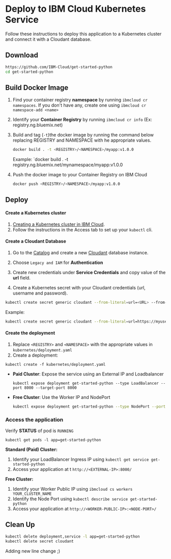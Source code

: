 
# Deploy to IBM Cloud Kubernetes Service

Follow these instructions to deploy this application to a Kubernetes cluster and connect it with a Cloudant database.

## Download

```bash
https://github.com/IBM-Cloud/get-started-python
cd get-started-python
```

## Build Docker Image

1. Find your container registry **namespace** by running `ibmcloud cr namespaces`. If you don't have any, create one using `ibmcloud cr namespace-add <name>`

2. Identify your **Container Registry** by running `ibmcloud cr info` (Ex: registry.ng.bluemix.net)

3. Build and tag (`-t`)the docker image by running the command below replacing REGISTRY and NAMESPACE with he appropriate values.

   ```sh
   docker build . -t <REGISTRY>/<NAMESPACE>/myapp:v1.0.0
   ```
   Example: `docker build . -t registry.ng.bluemix.net/mynamespace/myapp:v1.0.0

4. Push the docker image to your Container Registry on IBM Cloud

   ```sh
   docker push <REGISTRY>/<NAMESPACE>/myapp:v1.0.0
   ```

## Deploy

#### Create a Kubernetes cluster

1. [Creating a Kubernetes cluster in IBM Cloud](https://console.bluemix.net/docs/containers/container_index.html#clusters).
2. Follow the instructions in the Access tab to set up your `kubectl` cli.

#### Create a Cloudant Database 

1. Go to the [Catalog](https://console.bluemix.net/catalog/) and create a new [Cloudant](https://console.bluemix.net/catalog/services/cloudant-nosql-db) database instance.

2. Choose `Legacy and IAM` for **Authentication**

3. Create new credentials under **Service Credentials** and copy value of the **url** field.

4. Create a Kubernetes secret with your Cloudant credentials (url, username and password).

```bash
kubectl create secret generic cloudant --from-literal=url=<URL> --from-literal=username=<USERNAME> --from-literal=password=<PASSWORD>
```
Example:
```bash
kubectl create secret generic cloudant --from-literal=url=https://myusername:passw0rdf@username-bluemix.cloudant.com  --from-literal=username=myusername --from-literal=password=passw0rd
```

#### Create the deployment

1. Replace `<REGISTRY>` and `<NAMESPACE>` with the appropriate values in `kubernetes/deployment.yaml`
2. Create a deployment:
  ```shell
  kubectl create -f kubernetes/deployment.yaml
  ```
- **Paid Cluster**: Expose the service using an External IP and Loadbalancer
  ```
  kubectl expose deployment get-started-python --type LoadBalancer --port 8000 --target-port 8000
  ```

- **Free Cluster**: Use the Worker IP and NodePort
  ```bash
  kubectl expose deployment get-started-python --type NodePort --port 8000 --target-port 8000
  ```

### Access the application

Verify **STATUS** of pod is `RUNNING`

```shell
kubectl get pods -l app=get-started-python
```

**Standard (Paid) Cluster:**

1. Identify your LoadBalancer Ingress IP using `kubectl get service get-started-python`
2. Access your application at t `http://<EXTERNAL-IP>:8000/`

**Free Cluster:**

1. Identify your Worker Public IP using `ibmcloud cs workers YOUR_CLUSTER_NAME`
2. Identify the Node Port using `kubectl describe service get-started-python`
3. Access your application at `http://<WORKER-PUBLIC-IP>:<NODE-PORT>/`


## Clean Up
```bash
kubectl delete deployment,service -l app=get-started-python
kubectl delete secret cloudant
```
Adding new line change ;)